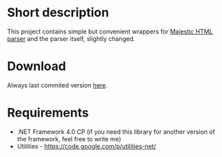 # Short description #
This project contains simple but convenient wrappers for [Majestic HTML parser](http://www.majestic12.co.uk/projects/html_parser.php) and the parser itself, slightly changed.

# Download #
Always last commited version [here](http://html-parser-majestic.googlecode.com/hg/bin/Release/).

# Requirements #
  * .NET Framework 4.0 CP (if you need this library for another version of the framework, feel free to write me)
  * Utilities - https://code.google.com/p/utilities-net/
